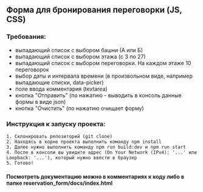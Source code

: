 ## Форма для бронирования переговорки (JS, CSS)

### Требования:
- выпадающий список с выбором башни (А или Б)
- выпадающий список с выбором этажа (с 3 по 27)
- выпадающий список с выбором переговорки. На каждом этаже 10 переговорок
- выбор даты и интервала времени (в произвольном виде, например выпадающие списки, data-picker)
- поле ввода комментария (textarea)
- кнопка "Отправить" (по нажатию - выводить в консоль данные формы в виде json)
- кнопка "Очистить" (по нажатию очищает форму)

### Инструкция к запуску проекта:
````
1. Склонировать репозиторий (git clone)
2. Находясь в корне проекта выполнить команду npm install
3. Далее нужно выполнить команду npm run build:dev и npm run start
4. После в консоли вы увидите адрес (On Your Network (IPv4): '...' или Loopback: '...'), который нужно ввести в браузер
5. Готово!
````

#### Посмотреть документацию можно в комментариях к коду либо в папке reservation_form/docs/index.html
